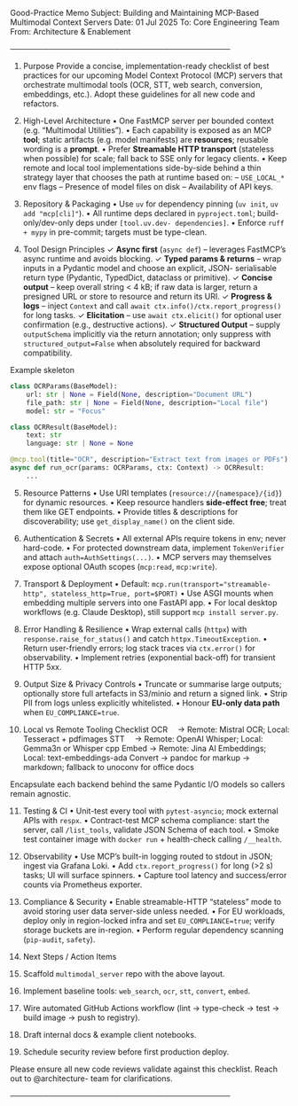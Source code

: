 Good-Practice Memo
Subject: Building and Maintaining MCP-Based Multimodal Context Servers
Date: 01 Jul 2025
To: Core Engineering Team
From: Architecture & Enablement

────────────────────────────────────────
1. Purpose
Provide a concise, implementation-ready checklist of best practices for our upcoming Model
Context Protocol (MCP) servers that orchestrate multimodal tools (OCR, STT, web search,
conversion, embeddings, etc.). Adopt these guidelines for all new code and refactors.

2. High-Level Architecture
• One FastMCP server per bounded context (e.g. “Multimodal Utilities”).
• Each capability is exposed as an MCP **tool**; static artifacts (e.g. model manifests) are
**resources**; reusable wording is a **prompt**.
• Prefer **Streamable HTTP transport** (stateless when possible) for scale; fall back to SSE
only for legacy clients.
• Keep remote and local tool implementations side-by-side behind a thin strategy layer that
chooses the path at runtime based on:
  – `USE_LOCAL_*` env flags
  – Presence of model files on disk
  – Availability of API keys.

3. Repository & Packaging
• Use `uv` for dependency pinning (`uv init`, `uv add "mcp[cli]"`).
• All runtime deps declared in `pyproject.toml`; build-only/dev-only deps under `[tool.uv.dev-
dependencies]`.
• Enforce `ruff + mypy` in pre-commit; targets must be type-clean.

4. Tool Design Principles
✓ **Async first** (`async def`) – leverages FastMCP’s async runtime and avoids blocking.
✓ **Typed params & returns** – wrap inputs in a Pydantic model and choose an explicit, JSON-
serialisable return type (Pydantic, TypedDict, dataclass or primitive).
✓ **Concise output** – keep overall string < 4 kB; if raw data is larger, return a presigned
URL or store to resource and return its URI.
✓ **Progress & logs** – inject `Context` and call `await ctx.info()/ctx.report_progress()` for
long tasks.
✓ **Elicitation** – use `await ctx.elicit()` for optional user confirmation (e.g., destructive
actions).
✓ **Structured Output** – supply `outputSchema` implicitly via the return annotation; only
suppress with `structured_output=False` when absolut­­ely required for backward compatibility.

Example skeleton
```python
class OCRParams(BaseModel):
    url: str | None = Field(None, description="Document URL")
    file_path: str | None = Field(None, description="Local file")
    model: str = "Focus"

class OCRResult(BaseModel):
    text: str
    language: str | None = None

@mcp.tool(title="OCR", description="Extract text from images or PDFs")
async def run_ocr(params: OCRParams, ctx: Context) -> OCRResult:
    ...
```

5. Resource Patterns
• Use URI templates (`resource://{namespace}/{id}`) for dynamic resources.
• Keep resource handlers **side-effect free**; treat them like GET endpoints.
• Provide titles & descriptions for discoverability; use `get_display_name()` on the client
side.

6. Authentication & Secrets
• All external APIs require tokens in env; never hard-code.
• For protected downstream data, implement `TokenVerifier` and attach
`auth=AuthSettings(...)`.
• MCP servers may themselves expose optional OAuth scopes (`mcp:read`, `mcp:write`).

7. Transport & Deployment
• Default: `mcp.run(transport="streamable-http", stateless_http=True, port=$PORT)`
• Use ASGI mounts when embedding multiple servers into one FastAPI app.
• For local desktop workflows (e.g. Claude Desktop), still support `mcp install server.py`.

8. Error Handling & Resilience
• Wrap external calls (`httpx`) with `response.raise_for_status()` and catch
`httpx.TimeoutException`.
• Return user-friendly errors; log stack traces via `ctx.error()` for observability.
• Implement retries (exponential back-off) for transient HTTP 5xx.

9. Output Size & Privacy Controls
• Truncate or summarise large outputs; optionally store full artefacts in S3/minio and return a
signed link.
• Strip PII from logs unless explicitly whitelisted.
• Honour **EU-only data path** when `EU_COMPLIANCE=true`.

10. Local vs Remote Tooling Checklist
OCR  → Remote: Mistral OCR; Local: Tesseract + pdfimages
STT  → Remote: OpenAI Whisper; Local: Gemma3n or Whisper cpp
Embed → Remote: Jina AI Embeddings; Local: text-embeddings-ada
Convert → pandoc for markup → markdown; fallback to unoconv for office docs

Encapsulate each backend behind the same Pydantic I/O models so callers remain agnostic.

11. Testing & CI
• Unit-test every tool with `pytest-asyncio`; mock external APIs with `respx`.
• Contract-test MCP schema compliance: start the server, call `/list_tools`, validate JSON
Schema of each tool.
• Smoke test container image with `docker run` + health-check calling `/__health`.

12. Observability
• Use MCP’s built-in logging routed to stdout in JSON; ingest via Grafana Loki.
• Add `ctx.report_progress()` for long (>2 s) tasks; UI will surface spinners.
• Capture tool latency and success/error counts via Prometheus exporter.

13. Compliance & Security
• Enable streamable-HTTP “stateless” mode to avoid storing user data server-side unless
needed.
• For EU workloads, deploy only in region-locked infra and set `EU_COMPLIANCE=true`; verify
storage buckets are in-region.
• Perform regular dependency scanning (`pip-audit`, `safety`).

14. Next Steps / Action Items
1. Scaffold `multimodal_server` repo with the above layout.
2. Implement baseline tools: `web_search`, `ocr`, `stt`, `convert`, `embed`.
3. Wire automated GitHub Actions workflow (lint → type-check → test → build image → push to
registry).
4. Draft internal docs & example client notebooks.
5. Schedule security review before first production deploy.

Please ensure all new code reviews validate against this checklist. Reach out to @architecture-
team for clarifications.

────────────────────────────────────────

